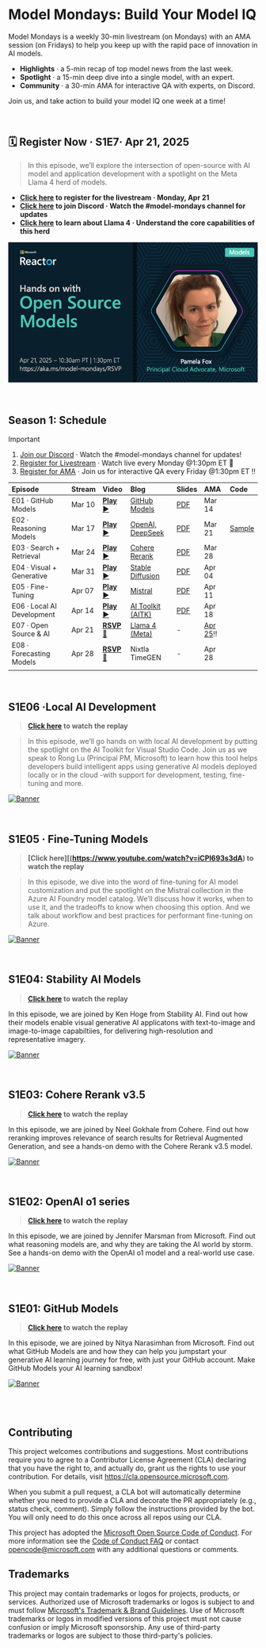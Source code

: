 
# Model Mondays: Build Your Model IQ

Model Mondays is a weekly 30-min livestream (on Mondays) with an AMA session (on Fridays) to help you keep up with the rapid pace of innovation in AI models.

- **Highlights** · a 5-min recap of top model news from the last week.
- **Spotlight** · a 15-min deep dive into a single model, with an expert.
- **Community** · a 30-min AMA for interactive QA with experts, on Discord.

Join us, and take action to build your model IQ one week at a time!

<br/>



## 🗓️ Register Now · S1E7· Apr 21, 2025

> In this episode, we’ll explore the intersection of open-source with AI model and application development with a spotlight on the Meta Llama 4 herd of models.


- **[Click here](https://developer.microsoft.com/en-us/reactor/events/25357/) to register for the livestream · Monday, Apr 21**
- **[Click here](https://aka.ms/model-mondays/discord) to join Discord · Watch the #model-mondays channel for updates**
- **[Click here](https://techcommunity.microsoft.com/blog/MachineLearningBlog/model-mondays-bringing-ai-home-with-local-development/4403619) to learn about Llama 4 · Understand the core capabilities of this herd**

[![Banner](./docs/season-01/img/S1E7-spotlight.png)](https://aka.ms/model-mondays/playlist)

<br/> 

## Season 1: Schedule

> [!IMPORTANT]  
> 1. [Join our Discord](https://aka.ms/model-mondays/discord) · Watch the #model-mondays channel for updates!
> 2. [Register for Livestream](https://aka.ms/model-mondays/RSVP) · Watch live every Monday @1:30pm ET 🚀
> 3. [Register for AMA](https://aka.ms/model-mondays/chat) · Join us for interactive QA every Friday @1:30pm ET ‼️


| Episode | Stream | Video | Blog | Slides | AMA | Code |
|:---|:---|:---|:---|:---|:---|:---|
| E01 · GitHub Models | Mar 10 | [**Play ▶️**](https://developer.microsoft.com/reactor/events/25265/)| [GitHub Models](https://techcommunity.microsoft.com/blog/machinelearningblog/introducing-model-mondays-%E2%80%93-your-ai-model-power-up/4390773) | [PDF](https://speakerdeck.com/nitya/model-mondays-s1-e1-mar-10-2025)  | Mar 14  |
| E02 ·  Reasoning Models| Mar 17 | [**Play ▶️**](https://developer.microsoft.com/en-us/reactor/events/25266/) | [OpenAI, DeepSeek](./docs/season-01/ep-02.md)| [PDF](https://speakerdeck.com/nitya/model-mondays-s1-e2-hands-on-with-reasoning-models) | Mar 21 | [Sample](./labs/season-01/reasoning-models/README.md) |
| E03 ·  Search + Retrieval | Mar 24 |  [**Play ▶️**](https://developer.microsoft.com/en-us/reactor/events/25354/) |[Cohere Rerank](https://techcommunity.microsoft.com/blog/machinelearningblog/model-mondays-why-rerank-models-are-the-secret-sauce-of-high-quality-search/4396032) | [PDF](https://speakerdeck.com/nitya/model-mondays-s1-e3-hands-on-with-search-and-retrieval-models)  | Mar 28 |
| E04 ·  Visual + Generative | Mar 31 |[**Play ▶️**](https://developer.microsoft.com/en-us/reactor/events/25355/) |[Stable Diffusion](https://techcommunity.microsoft.com/blog/machinelearningblog/model-mondays-lights-prompts-action/4398576) |  [PDF](https://speakerdeck.com/nitya/model-mondays-s1-e4-hands-on-with-visual-generative-ai) | Apr 04 |
| E05 ·  Fine-Tuning | Apr 07 |[**Play ▶️**](https://developer.microsoft.com/en-us/reactor/events/25356/)  |[Mistral](https://techcommunity.microsoft.com/blog/machinelearningblog/model-mondays-teaching-your-model-new-tricks-with-fine-tuning/4401129) | [PDF](https://speakerdeck.com/nitya/model-mondays-s1-e4-hands-on-with-fine-tuning-models) | Apr 11| |
| E06 ·  Local AI Development | Apr 14 |[**Play ▶️**](https://developer.microsoft.com/en-us/reactor/events/25357/)  | [AI Toolkit (AITK)](https://techcommunity.microsoft.com/blog/machinelearningblog/model-mondays-bringing-ai-home-with-local-development/4403619) |  [PDF](https://speakerdeck.com/nitya/model-mondays-s1-e6-hands-on-with-local-ai-development) | Apr 18 |
| E07 ·  Open Source & AI | Apr 21 |[**RSVP 🚀**](https://developer.microsoft.com/en-us/reactor/events/25358/)  | [Llama 4 (Meta)](https://techcommunity.microsoft.com/blog/aiplatformblog/expanding-the-llama-4-herd-new-models-now-available-on-azure-ai-foundry/4403609)| - |[Apr 25](https://aka.ms/model-mondays/chat)‼️|
| E08 ·  Forecasting Models | Apr 28 |[**RSVP 🚀**](https://developer.microsoft.com/en-us/reactor/events/25359/)  | Nixtla TimeGEN | - | Apr 28 |
| | |

<br/>

## S1E06 ·Local AI Development

> **[Click here](https://www.youtube.com/watch?v=iCPl693s3dA) to watch the replay**

> In this episode, we’ll go hands on with local AI development by putting the spotlight on the AI Toolkit for Visual Studio Code. Join us as we speak to Rong Lu (Principal PM, Microsoft) to learn how this tool helps developers build intelligent apps using generative AI models deployed locally or in the cloud -with support for development, testing, fine-tuning and more.

[![Banner](./docs/season-01/img/S1E6-spotlight.png)](https://www.youtube.com/watch?v=MgIfvEEZN7o)


<br/>

## S1E05 · Fine-Tuning Models  

> **[Click here][(https://www.youtube.com/watch?v=iCPl693s3dA) to watch the replay**

> In this episode, we dive into the word of fine-tuning for AI model customization and put the spotlight on the Mistral collection in the Azure AI Foundry model catalog. We’ll discuss how it works, when to use it, and the tradeoffs to know when choosing this option. And we talk about workflow and best practices for performant fine-tuning on Azure.

[![Banner](./docs/season-01/img/S1E5-spotlight.png)](https://youtu.be/Qs4fdy17b40?list=PLmsFUfdnGr3wzz6a4E-Szksg92JPng-AL)

<br/>

## S1E04: Stability AI Models

> **[Click here](https://www.youtube.com/watch?v=kDR09m_cUKs) to watch the replay**

In this episode, we are joined by Ken Hoge from Stability AI. Find out how their models enable visual generative AI applicatons with text-to-image and image-to-image capabiltiies, for delivering high-resolution and representative imagery.

[![Banner](./docs/season-01/img/S1E4-spotlight.png)](https://developer.microsoft.com/en-us/reactor/events/25355/)

<br/>

## S1E03: Cohere Rerank v3.5

> **[Click here](https://www.youtube.com/watch?v=Qs4fdy17b40L) to watch the replay**

In this episode, we are joined by Neel Gokhale from Cohere. Find out how reranking improves relevance of search results for Retrieval Augmented Generation, and see a hands-on demo with the Cohere Rerank v3.5 model.

[![Banner](./docs/season-01/img/S1E3-spotlight.png)](https://youtu.be/Qs4fdy17b40?list=PLmsFUfdnGr3wzz6a4E-Szksg92JPng-AL)

<br/>

## S1E02: OpenAI o1 series

> **[Click here](https://youtu.be/nTqr4pzxF-k?list=PLmsFUfdnGr3wzz6a4E-Szksg92JPng-AL) to watch the replay**

In this episode, we are joined by Jennifer Marsman from Microsoft. Find out what reasoning models are, and why they are taking the AI world by storm. See a hands-on demo with the OpenAI o1 model and a real-world use case.

[![Banner](./docs/season-01/img/S1E2-spotlight.png)](https://youtu.be/nTqr4pzxF-k?list=PLmsFUfdnGr3wzz6a4E-Szksg92JPng-AL)

<br/>

## S1E01: GitHub Models

> **[Click here](https://www.youtube.com/watch?v=dohvGc7eyqU&list=PLmsFUfdnGr3wzz6a4E-Szksg92JPng-AL&index=3&pp=iAQB) to watch the replay**

In this episode, we are joined by Nitya Narasimhan from Microsoft. Find out what GitHub Models are and how they can help you jumpstart your generative AI learning journey for free, with just your GitHub account. Make GitHub Models your AI learning sandbox!

[![Banner](./docs/season-01/img/S1E1-spotlight.png)](https://www.youtube.com/watch?v=dohvGc7eyqU&list=PLmsFUfdnGr3wzz6a4E-Szksg92JPng-AL&index=3&pp=iAQB)

<br/>

<br/>

## Contributing

This project welcomes contributions and suggestions.  Most contributions require you to agree to a
Contributor License Agreement (CLA) declaring that you have the right to, and actually do, grant us
the rights to use your contribution. For details, visit https://cla.opensource.microsoft.com.

When you submit a pull request, a CLA bot will automatically determine whether you need to provide
a CLA and decorate the PR appropriately (e.g., status check, comment). Simply follow the instructions
provided by the bot. You will only need to do this once across all repos using our CLA.

This project has adopted the [Microsoft Open Source Code of Conduct](https://opensource.microsoft.com/codeofconduct/).
For more information see the [Code of Conduct FAQ](https://opensource.microsoft.com/codeofconduct/faq/) or
contact [opencode@microsoft.com](mailto:opencode@microsoft.com) with any additional questions or comments.

## Trademarks

This project may contain trademarks or logos for projects, products, or services. Authorized use of Microsoft 
trademarks or logos is subject to and must follow 
[Microsoft's Trademark & Brand Guidelines](https://www.microsoft.com/en-us/legal/intellectualproperty/trademarks/usage/general).
Use of Microsoft trademarks or logos in modified versions of this project must not cause confusion or imply Microsoft sponsorship.
Any use of third-party trademarks or logos are subject to those third-party's policies.
